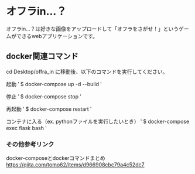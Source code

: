 # オフラin…？

オフラin…？は好きな画像をアップロードして「オフラをさがせ！」というゲームができるwebアプリケーションです。

## docker関連コマンド
cd Desktop/offra_in に移動後、以下のコマンドを実行してください。

起動
‵ $ docker-compose up -d --build ‵

停止
‵ $ docker-compose stop ‵

再起動
‵ $ docker-compose restart ‵

コンテナに入る（ex. pythonファイルを実行したいとき）
‵ $ docker-compose exec flask bash ‵


### その他参考リンク
docker-composeとdockerコマンドまとめ
<https://qiita.com/tomo62/items/d966908cbc79a4c52dc7>

